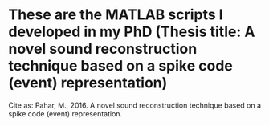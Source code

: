 # These are the MATLAB scripts I developed in my PhD (Thesis title: A novel sound reconstruction technique based on a spike code (event) representation) 

Cite as:
Pahar, M., 2016. A novel sound reconstruction technique based on a spike code (event) representation.

